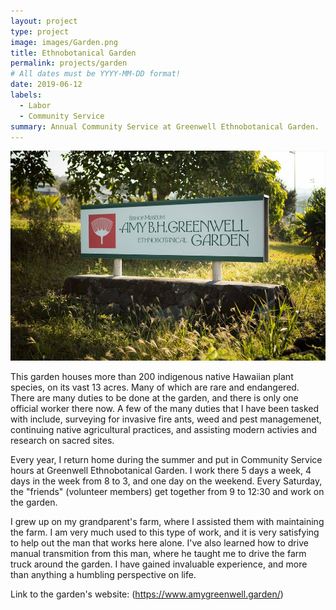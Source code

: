 ```yaml
---
layout: project
type: project
image: images/Garden.png
title: Ethnobotanical Garden
permalink: projects/garden
# All dates must be YYYY-MM-DD format!
date: 2019-06-12
labels:
  - Labor
  - Community Service
summary: Annual Community Service at Greenwell Ethnobotanical Garden.
---
```


<img class="ui medium right floated rounded image" src="../images/Botanical-Garden.jpg">

This garden houses more than 200 indigenous native Hawaiian plant species, on its vast 13 acres. Many of which are rare and endangered.
There are many duties to be done at the garden, and there is only one official worker there now. A few of the many duties that I have been tasked with include, surveying for invasive fire ants, weed and pest managemenet, continuing native agricultural practices, and assisting modern activies and research on sacred sites.


Every year, I return home during the summer and put in Community Service hours at Greenwell Ethnobotanical Garden. I work there
5 days a week, 4 days in the week from 8 to 3, and one day on the weekend. Every Saturday, the "friends" (volunteer members) get together from 9 to 12:30 and work on the garden.

I grew up on my grandparent's farm, where I assisted them with maintaining the farm. I am very much used to this type of work, 
and it is very satisfying to help out the man that works here alone. I've also learned how to drive manual transmition from
this man, where he taught me to drive the farm truck around the garden. I have gained invaluable experience, and more than anything a humbling perspective on life.

Link to the garden's website: (https://www.amygreenwell.garden/)

